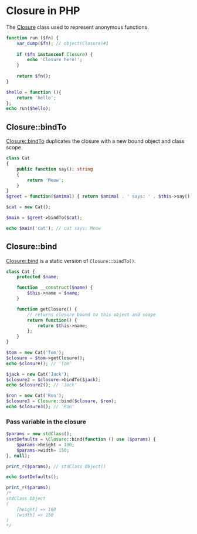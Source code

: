 # Closure in PHP

The [Closure](https://www.php.net/manual/en/class.closure.php) class used to represent anonymous functions.

```php
function run ($fn) {
    var_dump($fn); // object(Closure)#1
    
    if ($fn instanceof Closure) {
        echo 'Closure here!';
    }
    
    return $fn();
}

$hello = function (){
    return 'hello';
};
echo run($hello);
```

## Closure::bindTo

[Closure::bindTo](https://www.php.net/manual/en/closure.bindto.php) duplicates the closure with a new bound object and class scope.

```php
class Cat
{
	public function say(): string
	{
		return 'Meow';
	}
}
$greet = function($animal) { return $animal . ' says: ' . $this->say(); };

$cat = new Cat();

$main = $greet->bindTo($cat);

echo $main('cat'); // cat says: Meow
```

## Closure::bind

[Closure::bind](https://www.php.net/manual/en/closure.bind.php) is a static version of `Closure::bindTo()`.

```php
class Cat {
    protected $name;

    function __construct($name) {
        $this->name = $name;
    }

    function getClosure() {
        // returns closure bound to this object and scope
        return function() {
            return $this->name;
        };
    }
}

$tom = new Cat('Tom');
$closure = $tom->getClosure();
echo $closure(); // 'Tom'

$jack = new Cat('Jack');
$closure2 = $closure->bindTo($jack);
echo $closure2(); // 'Jack'

$ron = new Cat('Ron');
$closure3 = Closure::bind($closure, $ron);
echo $closure3(); // 'Ron'
```

### Pass variable in the closure

```php
$params = new stdClass();
$setDefaults = \Closure::bind(function () use ($params) {
    $params->height = 100;
    $params->width= 150;
}, null);

print_r($params); // stdClass Object()

echo $setDefaults();

print_r($params);
/*
stdClass Object
(
    [height] => 100
    [width] => 150
)
*/
```
